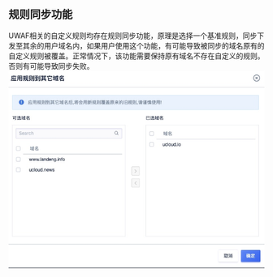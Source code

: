 

## 规则同步功能

UWAF相关的自定义规则均存在规则同步功能，原理是选择一个基准规则，同步下发至其余的用户域名内，如果用户使用这个功能，有可能导致被同步的域名原有的自定义规则被覆盖。正常情况下，该功能需要保持原有域名不存在自定义的规则。否则有可能导致同步失败。
![](../images/15904855434815.jpg)
